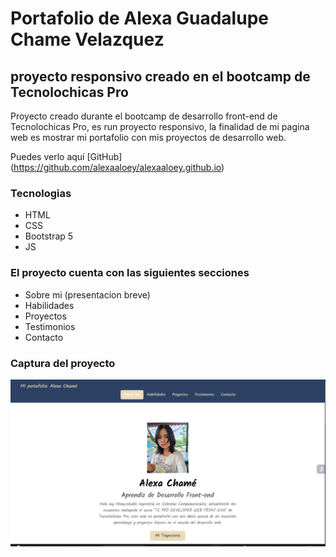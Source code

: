 # Portafolio de Alexa Guadalupe Chame Velazquez 
## proyecto responsivo creado en el bootcamp de Tecnolochicas Pro 

Proyecto creado durante el bootcamp de desarrollo front-end de Tecnolochicas Pro, es run proyecto responsivo, la finalidad de mi pagina web es mostrar mi portafolio con mis proyectos de desarrollo web. 

Puedes verlo aquí [GitHub] 
(https://github.com/alexaaloey/alexaaloey.github.io)

### Tecnologias 
 
 * HTML
 * CSS
 * Bootstrap 5
 * JS

 ### El proyecto cuenta con las siguientes secciones

* Sobre mi (presentacion breve)
* Habilidades 
* Proyectos
* Testimonios
* Contacto 

### Captura del proyecto
![](assets/image.png)

